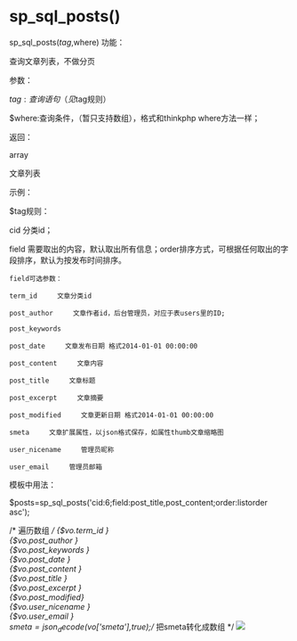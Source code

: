 # sp_sql_posts()

sp_sql_posts($tag,$where)
功能：

查询文章列表，不做分页

参数：

$tag:查询语句（见$tag规则）

$where:查询条件，（暂只支持数组），格式和thinkphp where方法一样；

返回：

array

文章列表

示例：

<? php
$tag='cid:6;field:post_title,post_content;order:listorder asc';
$posts=sp_sql_posts($tag); 
print_r($posts);
$smeta=json_decode($vo['smeta'],true); //smeta处理方法，将其转化为数组
?>
$tag规则：

cid 分类id；

field 需要取出的内容，默认取出所有信息；order排序方式，可根据任何取出的字段排序，默认为按发布时间排序。

    field可选参数：

    term_id     文章分类id

    post_author     文章作者id，后台管理员，对应于表users里的ID;

    post_keywords     

    post_date     文章发布日期 格式2014-01-01 00:00:00

    post_content     文章内容

    post_title     文章标题

    post_excerpt     文章摘要

    post_modified     文章更新日期 格式2014-01-01 00:00:00

    smeta     文章扩展属性，以json格式保存，如属性thumb文章缩略图

    user_nicename     管理员昵称

    user_email     管理员邮箱

模板中用法：

<php>
$posts=sp_sql_posts('cid:6;field:post_title,post_content;order:listorder asc');
</php>

<foreach name="posts" item="vo">  /* 遍历数组 */
    {$vo.term_id }<br>
    {$vo.post_author }<br>
    {$vo.post_keywords }<br>
    {$vo.post_date }<br>
    {$vo.post_content }<br>
    {$vo.post_title }<br>
    {$vo.post_excerpt }<br>
    {$vo.post_modified}<br>
    {$vo.user_nicename }<br>
    {$vo.user_email }<br>
    <php>
    $smeta=json_decode($vo['smeta'],true);/* 把smeta转化成数组 */
    </php>
    <img src="{:sp_get_asset_upload_path($smeta['thumb'])}"/>
</foreach>